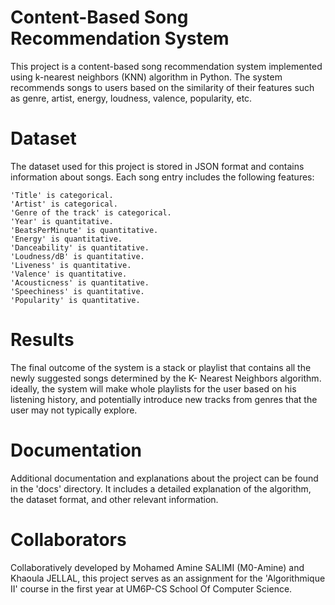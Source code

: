 # Content-Based Song Recommendation System

This project is a content-based song recommendation system implemented using k-nearest neighbors (KNN) algorithm in Python. The system recommends songs to users based on the similarity of their features such as genre, artist, energy, loudness, valence, popularity, etc.

# Dataset

The dataset used for this project is stored in JSON format and contains information about songs. Each song entry includes the following features:

    'Title' is categorical.
    'Artist' is categorical.
    'Genre of the track' is categorical.
    'Year' is quantitative.
    'BeatsPerMinute' is quantitative.
    'Energy' is quantitative.
    'Danceability' is quantitative.
    'Loudness/dB' is quantitative.
    'Liveness' is quantitative.
    'Valence' is quantitative.
    'Acousticness' is quantitative.
    'Speechiness' is quantitative.
    'Popularity' is quantitative.

# Results
The final outcome of the system is a stack or playlist that
contains all the newly suggested songs determined by the K-
Nearest Neighbors algorithm.
ideally, the system will make whole playlists for the user based on his
listening history, and potentially introduce new tracks from
genres that the user may not typically explore.

# Documentation
Additional documentation and explanations about the project can be found in the 'docs' directory. It includes a detailed explanation of the algorithm, the dataset format, and other relevant information.

# Collaborators
Collaboratively developed by Mohamed Amine SALIMI (M0-Amine) and Khaoula JELLAL, this project serves as an assignment for the 'Algorithmique II' course in the first year at UM6P-CS School Of Computer Science.
